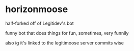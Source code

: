 # horizonmoose

half-forked off of Legitidev's bot


funny bot that does things for fun, sometimes, very funnily




also ig it's linked to the legitimoose server commits wise
